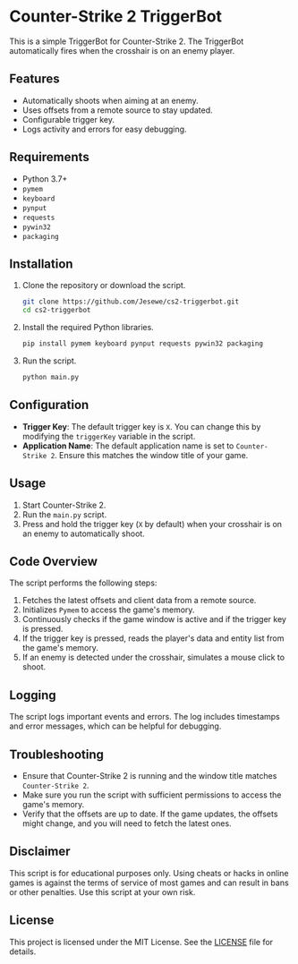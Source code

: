 # Counter-Strike 2 TriggerBot

This is a simple TriggerBot for Counter-Strike 2. The TriggerBot automatically fires when the crosshair is on an enemy player. 

## Features

- Automatically shoots when aiming at an enemy.
- Uses offsets from a remote source to stay updated.
- Configurable trigger key.
- Logs activity and errors for easy debugging.

## Requirements

- Python 3.7+
- `pymem`
- `keyboard`
- `pynput`
- `requests`
- `pywin32`
- `packaging`

## Installation

1. Clone the repository or download the script.

   ```sh
   git clone https://github.com/Jesewe/cs2-triggerbot.git
   cd cs2-triggerbot
   ```

2. Install the required Python libraries.

   ```sh
   pip install pymem keyboard pynput requests pywin32 packaging
   ```

3. Run the script.

   ```sh
   python main.py
   ```

## Configuration

- **Trigger Key**: The default trigger key is `X`. You can change this by modifying the `triggerKey` variable in the script.
- **Application Name**: The default application name is set to `Counter-Strike 2`. Ensure this matches the window title of your game.

## Usage

1. Start Counter-Strike 2.
2. Run the `main.py` script.
3. Press and hold the trigger key (`X` by default) when your crosshair is on an enemy to automatically shoot.

## Code Overview

The script performs the following steps:

1. Fetches the latest offsets and client data from a remote source.
2. Initializes `Pymem` to access the game's memory.
3. Continuously checks if the game window is active and if the trigger key is pressed.
4. If the trigger key is pressed, reads the player's data and entity list from the game's memory.
5. If an enemy is detected under the crosshair, simulates a mouse click to shoot.

## Logging

The script logs important events and errors. The log includes timestamps and error messages, which can be helpful for debugging.

## Troubleshooting

- Ensure that Counter-Strike 2 is running and the window title matches `Counter-Strike 2`.
- Make sure you run the script with sufficient permissions to access the game's memory.
- Verify that the offsets are up to date. If the game updates, the offsets might change, and you will need to fetch the latest ones.

## Disclaimer

This script is for educational purposes only. Using cheats or hacks in online games is against the terms of service of most games and can result in bans or other penalties. Use this script at your own risk.

## License

This project is licensed under the MIT License. See the [LICENSE](LICENSE) file for details.